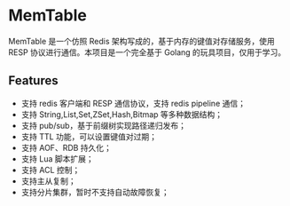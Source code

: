 # MemTable

MemTable 是一个仿照 Redis 架构写成的，基于内存的键值对存储服务，使用 RESP 协议进行通信。本项目是一个完全基于 Golang 的玩具项目，仅用于学习。

## Features

- 支持 redis 客户端和 RESP 通信协议，支持 redis pipeline 通信；
- 支持 String,List,Set,ZSet,Hash,Bitmap 等多种数据结构；
- 支持 pub/sub，基于前缀树实现路径递归发布；
- 支持 TTL 功能，可以设置键值对过期；
- 支持 AOF、RDB 持久化；
- 支持 Lua 脚本扩展；
- 支持 ACL 控制；
- 支持主从复制；
- 支持分片集群，暂时不支持自动故障恢复；
